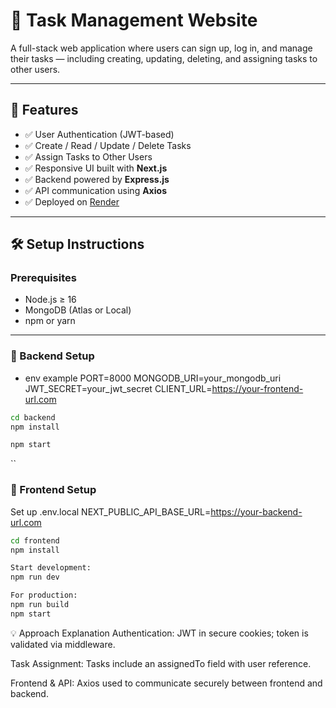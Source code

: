 # 📝 Task Management Website

A full-stack web application where users can sign up, log in, and manage their tasks — including creating, updating, deleting, and assigning tasks to other users.

---

## 🚀 Features

- ✅ User Authentication (JWT-based)
- ✅ Create / Read / Update / Delete Tasks
- ✅ Assign Tasks to Other Users
- ✅ Responsive UI built with **Next.js**
- ✅ Backend powered by **Express.js**
- ✅ API communication using **Axios**
- ✅ Deployed on [Render](https://render.com/)

---

## 🛠️ Setup Instructions

### Prerequisites

- Node.js ≥ 16
- MongoDB (Atlas or Local)
- npm or yarn

---

### 🔧 Backend Setup

- env example
PORT=8000
MONGODB_URI=your_mongodb_uri
JWT_SECRET=your_jwt_secret
CLIENT_URL=https://your-frontend-url.com


```bash
cd backend
npm install

npm start

```
`` 
### 🔧 Frontend Setup

Set up .env.local
NEXT_PUBLIC_API_BASE_URL=https://your-backend-url.com

```bash
cd frontend
npm install
```

```bash
Start development:
npm run dev
```

```bash
For production:
npm run build
npm start
```


💡 Approach Explanation
Authentication: JWT in secure cookies; token is validated via middleware.

Task Assignment: Tasks include an assignedTo field with user reference.

Frontend & API: Axios used to communicate securely between frontend and backend.


